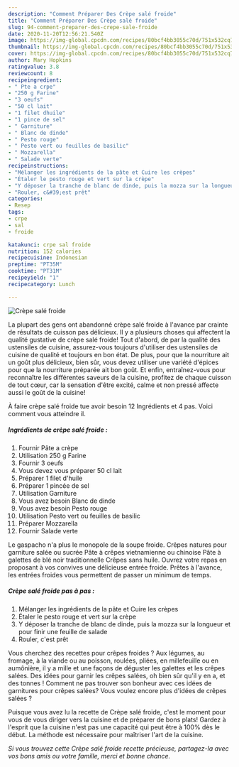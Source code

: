 ```yaml
---
description: "Comment Préparer Des Crèpe salé froide"
title: "Comment Préparer Des Crèpe salé froide"
slug: 94-comment-preparer-des-crepe-sale-froide
date: 2020-11-20T12:56:21.540Z
image: https://img-global.cpcdn.com/recipes/80bcf4bb3055c70d/751x532cq70/crepe-sale-froide-photo-principale-de-la-recette.jpg
thumbnail: https://img-global.cpcdn.com/recipes/80bcf4bb3055c70d/751x532cq70/crepe-sale-froide-photo-principale-de-la-recette.jpg
cover: https://img-global.cpcdn.com/recipes/80bcf4bb3055c70d/751x532cq70/crepe-sale-froide-photo-principale-de-la-recette.jpg
author: Mary Hopkins
ratingvalue: 3.8
reviewcount: 8
recipeingredient:
- " Pte a crpe"
- "250 g Farine"
- "3 oeufs"
- "50 cl lait"
- "1 filet dhuile"
- "1 pince de sel"
- " Garniture"
- " Blanc de dinde"
- " Pesto rouge"
- " Pesto vert ou feuilles de basilic"
- " Mozzarella"
- " Salade verte"
recipeinstructions:
- "Mélanger les ingrédients de la pâte et Cuire les crèpes"
- "Étaler le pesto rouge et vert sur la crèpe"
- "Y déposer la tranche de blanc de dinde, puis la mozza sur la longueur et pour finir une feuille de salade"
- "Rouler, c&#39;est prêt"
categories:
- Resep
tags:
- crpe
- sal
- froide

katakunci: crpe sal froide 
nutrition: 152 calories
recipecuisine: Indonesian
preptime: "PT35M"
cooktime: "PT31M"
recipeyield: "1"
recipecategory: Lunch

---
```



![Crèpe salé froide](https://img-global.cpcdn.com/recipes/80bcf4bb3055c70d/751x532cq70/crepe-sale-froide-photo-principale-de-la-recette.jpg)

La plupart des gens ont abandonné crèpe salé froide à l'avance par crainte de résultats de cuisson pas délicieux. Il y a plusieurs choses qui affectent la qualité gustative de crèpe salé froide! Tout d'abord, de par la qualité des ustensiles de cuisine, assurez-vous toujours d'utiliser des ustensiles de cuisine de qualité et toujours en bon état. De plus, pour que la nourriture ait un goût plus délicieux, bien sûr, vous devez utiliser une variété d'épices pour que la nourriture préparée ait bon goût. Et enfin, entraînez-vous pour reconnaître les différentes saveurs de la cuisine, profitez de chaque cuisson de tout cœur, car la sensation d'être excité, calme et non pressé affecte aussi le goût de la cuisine!

<!--inarticleads1-->

À faire crèpe salé froide tue avoir besoin 12 Ingrédients et 4 pas. Voici comment vous atteindre il.

##### Ingrédients de crèpe salé froide :

1. Fournir  Pâte a crèpe
1. Utilisation 250 g Farine
1. Fournir 3 oeufs
1. Vous devez vous préparer 50 cl lait
1. Préparer 1 filet d&#39;huile
1. Préparer 1 pincée de sel
1. Utilisation  Garniture
1. Vous avez besoin  Blanc de dinde
1. Vous avez besoin  Pesto rouge
1. Utilisation  Pesto vert ou feuilles de basilic
1. Préparer  Mozzarella
1. Fournir  Salade verte


Le gaspacho n&#39;a plus le monopole de la soupe froide. Crêpes natures pour garniture salée ou sucrée Pâte à crêpes vietnamienne ou chinoise Pâte à galettes de blé noir traditionnelle Crêpes sans huile. Ouvrez votre repas en proposant à vos convives une délicieuse entrée froide. Prêtes à l&#39;avance, les entrées froides vous permettent de passer un minimum de temps. 

<!--inarticleads2-->

##### Crèpe salé froide pas à pas :

1. Mélanger les ingrédients de la pâte et Cuire les crèpes
1. Étaler le pesto rouge et vert sur la crèpe
1. Y déposer la tranche de blanc de dinde, puis la mozza sur la longueur et pour finir une feuille de salade
1. Rouler, c&#39;est prêt


Vous cherchez des recettes pour crêpes froides ? Aux légumes, au fromage, à la viande ou au poisson, roulées, pliées, en millefeuille ou en aumônière, il y a mille et une façons de déguster les galettes et les crêpes salées. Des idées pour garnir les crêpes salées, oh bien sûr qu&#39;il y en a, et des tonnes ! Comment ne pas trouver son bonheur avec ces idées de garnitures pour crêpes salées? Vous voulez encore plus d&#39;idées de crêpes salées ? 

<!--inarticleads1-->

<p>
Puisque vous avez lu la recette de Crèpe salé froide, c'est le moment pour vous de vous diriger vers la cuisine et de préparer de bons plats! Gardez à l'esprit que la cuisine n'est pas une capacité qui peut être à 100% dès le début. La méthode est nécessaire pour maîtriser l'art de la cuisine.
</p>

<p>
<i>Si vous trouvez cette Crèpe salé froide recette précieuse, partagez-la avec vos bons amis ou votre famille, merci et bonne chance.</i>
</p>
